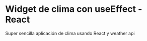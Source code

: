 # Widget de clima con useEffect - React

Super sencilla aplicación de clima usando React y weather api
